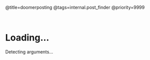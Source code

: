 @title=doomerposting
@tags=internal.post_finder
@priority=9999

<br />

<h1> Loading... </h1>
<a id="redirect-status"> Detecting arguments... </a>